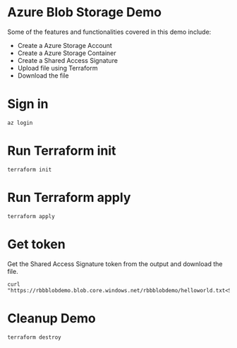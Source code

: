 # Azure Blob Storage Demo

Some of the features and functionalities covered in this demo include:
 * Create a Azure Storage Account
 * Create a Azure Storage Container
 * Create a Shared Access Signature
 * Upload file using Terraform
 * Download the file

# Sign in

```
az login
```

# Run Terraform init

```
terraform init
```

# Run Terraform apply

```
terraform apply
```

# Get token

Get the Shared Access Signature token from the output and download the file.

```
curl "https://rbbblobdemo.blob.core.windows.net/rbbblobdemo/helloworld.txt<SAS_TOKEN>"
```

# Cleanup Demo

```
terraform destroy
```
